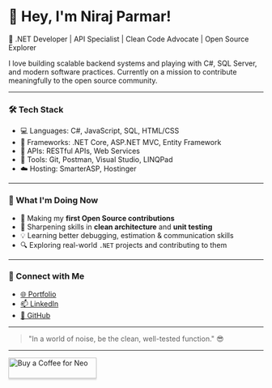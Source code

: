 # 👋 Hey, I'm Niraj Parmar!

🚀 .NET Developer | API Specialist | Clean Code Advocate | Open Source Explorer

I love building scalable backend systems and playing with C#, SQL Server, and modern software practices. Currently on a mission to contribute meaningfully to the open source community.

---

### 🛠 Tech Stack
- 💻 Languages: C#, JavaScript, SQL, HTML/CSS
- 🧰 Frameworks: .NET Core, ASP.NET MVC, Entity Framework
- 🔗 APIs: RESTful APIs, Web Services
- 🧪 Tools: Git, Postman, Visual Studio, LINQPad
- ☁️ Hosting: SmarterASP, Hostinger

---

### 🌱 What I'm Doing Now
- 🚧 Making my **first Open Source contributions**
- 📖 Sharpening skills in **clean architecture** and **unit testing**
- 💡 Learning better debugging, estimation & communication skills
- 🔍 Exploring real-world `.NET` projects and contributing to them

---

### 🤝 Connect with Me
- [🌐 Portfolio](https://cv.neocorporation.in/)
- [📫 LinkedIn](https://www.linkedin.com/in/neothehacker68/)
- [📁 GitHub](https://github.com/Nirajparmar68)

---

> "In a world of noise, be the clean, well-tested function." 😎
---
<a href="https://www.buymeacoffee.com/neothehacker" target="_blank"><img src="https://www.buymeacoffee.com/assets/img/custom_images/orange_img.png" alt="Buy a Coffee for Neo" style="height: 41px !important;width: 174px !important;box-shadow: 0px 3px 2px 0px rgba(190, 190, 190, 0.5) !important;-webkit-box-shadow: 0px 3px 2px 0px rgba(190, 190, 190, 0.5) !important;" ></a>

